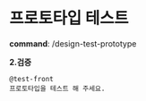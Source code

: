 # 프로토타입 테스트

**command**: /design-test-prototype

**2.검증**  
```
@test-front 
프로토타입을 테스트 해 주세요. 
```